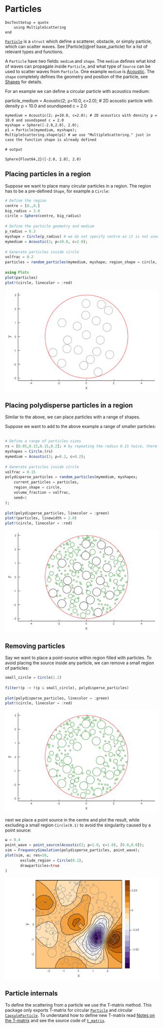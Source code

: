 # Particles

```@meta
DocTestSetup = quote
    using MultipleScattering
end
```
[`Particle`](@ref) is a `struct` which define a scatterer, obstacle, or simply particle, which can scatter waves. See [Particle](@ref base_particle) for a list of relevant types and functions.

A `Particle` have two fields: `medium` and `shape`. The `medium` defines what kind of waves can propagate inside `Particle`, and what type of `Source` can be used to scatter waves from `Particle`. One example `medium` is [Acoustic](@ref). The `shape` completely defines the geometry and position of the particle, see [Shapes](@ref) for details.

For an example we can define a circular particle with acoustics medium:

particle_medium =  Acoustic(2; ρ=10.0, c=2.0); # 2D acoustic particle with density ρ = 10.0 and soundspeed c = 2.0

```jldoctest intro; output = false
mymedium = Acoustic(2; ρ=10.0, c=2.0); # 2D acoustics with density ρ = 10.0 and soundspeed c = 2.0
myshape = Sphere([-2.0,2.0], 2.0);
p1 = Particle(mymedium, myshape);
MultipleScattering.shape(p1) # we use "MultipleScattering." just in case the function shape is already defined

# output

Sphere{Float64,2}([-2.0, 2.0], 2.0)
```

## Placing particles in a region

Suppose we want to place many circular particles in a region. The region has to be a pre-defined `Shape`, for example a `Circle`:
```julia
# Define the region
centre = [0.,0.]
big_radius = 3.0
circle = Sphere(centre, big_radius)

# Define the particle geometry and medium
p_radius = 0.3
myshape = Circle(p_radius) # we do not specify centre as it is not used by random_particles
mymedium = Acoustic(2; ρ=10.0, c=2.0);

# Generate particles inside circle
volfrac = 0.2
particles = random_particles(mymedium, myshape; region_shape = circle, volume_fraction = volfrac, seed=1);

using Plots
plot(particles)
plot!(circle, linecolor = :red)
```
![Particles in circle](../assets/particles-in-circle.png)

## Placing polydisperse particles in a region

Similar to the above, we can place particles with a range of shapes.

Suppose we want to add to the above example a range of smaller particles:
```julia

# Define a range of particles sizes
rs = [0.05,0.15,0.15,0.2]; # by repeating the radius 0.15 twice, there will be twice as many particles with this radius.
myshapes = Circle.(rs)
mymedium = Acoustic(2; ρ=0.2, c=0.2);

# Generate particles inside circle
volfrac = 0.15
polydisperse_particles = random_particles(mymedium, myshapes;
    current_particles = particles,
    region_shape = circle,
    volume_fraction = volfrac,
    seed=1
);

plot(polydisperse_particles, linecolor = :green)
plot!(particles, linewidth = 2.0)
plot!(circle, linecolor = :red)
```
![Particles in circle](../assets/poly-particles-in-circle.png)

## Removing particles

Say we want to place a point-source within region filled with particles. To avoid placing the source inside any particle, we can remove a small region of particles:
```julia
small_circle = Circle(1.2)

filter!(p -> !(p ⊆ small_circle), polydisperse_particles)

plot(polydisperse_particles, linecolor = :green)
plot!(circle, linecolor = :red)
```
![Particles in circle](../assets/poly-particles-in-circle2.png)

next we place a point source in the centre and plot the result, while excluding a small region `Circle(0.1)` to avoid the singularity caused by a point source:
```julia
ω = 0.4
point_wave = point_source(Acoustic(2; ρ=1.0, c=1.0), [0.0,0.0]);
sim = FrequencySimulation(polydisperse_particles, point_wave);
plot(sim, ω; res=20,
       exclude_region = Circle(0.1),
       drawparticles=true
)
```
![Particles in circle](../assets/poly-particles-sim.png)

## Particle internals

To define the scattering from a particle we use the T-matrix method. This package only exports T-matrix for circular [`Particle`](@ref)  and circular [`CapsuleParticle`](@ref). To understand how to define new T-matrix read [Notes on the T-matrix](../maths/T-matrix.pdf) and see the source code of [`t_matrix`](@ref).
